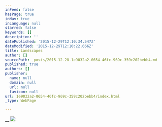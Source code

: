 ```yaml
---
inFeed: false
hasPage: true
inNav: true
inLanguage: null
starred: false
keywords: []
description: ''
datePublished: '2015-12-29T12:10:34.547Z'
dateModified: '2015-12-29T12:10:22.666Z'
title: Landscapes
author: []
sourcePath: _posts/2015-12-28-1e9032a2-0654-46fc-969c-359c202bebb4.md
published: true
authors: []
publisher:
  name: null
  domain: null
  url: null
  favicon: null
url: 1e9032a2-0654-46fc-969c-359c202bebb4/index.html
_type: WebPage

---
```

**__**
![](https://imgflo.herokuapp.com/graph/vahj1ThiexotieMo/32054bf3f44ea933d015b3dc26c4b973/passthrough.jpg?height=500&input=https%3A%2F%2Fs3-us-west-2.amazonaws.com%2Fthe-grid-img%2Fp%2Fb07ac4e29f9bbc4def5854d56ed44bbf5cccecc3.jpg&width=750)

#